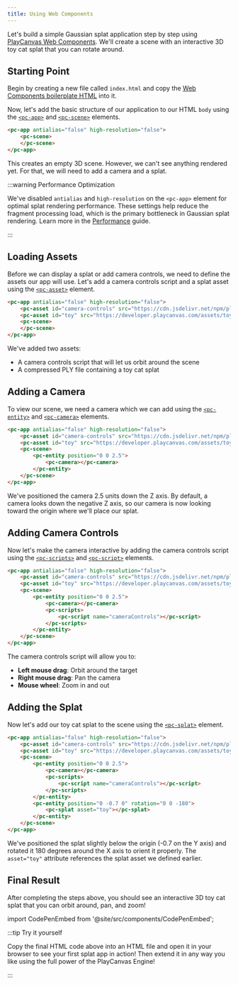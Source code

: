 ```yaml
---
title: Using Web Components
---
```


Let's build a simple Gaussian splat application step by step using [PlayCanvas Web Components](/user-manual/web-components). We'll create a scene with an interactive 3D toy cat splat that you can rotate around.

## Starting Point

Begin by creating a new file called `index.html` and copy the [Web Components boilerplate HTML](/user-manual/web-components/getting-started/#boilerplate-html) into it.

Now, let's add the basic structure of our application to our HTML `body` using the [`<pc-app>`](/user-manual/web-components/tags/pc-app) and [`<pc-scene>`](/user-manual/web-components/tags/pc-scene) elements.

```html
<pc-app antialias="false" high-resolution="false">
    <pc-scene>
    </pc-scene>
</pc-app>
```

This creates an empty 3D scene. However, we can't see anything rendered yet. For that, we will need to add a camera and a splat.

:::warning Performance Optimization

We've disabled `antialias` and `high-resolution` on the `<pc-app>` element for optimal splat rendering performance. These settings help reduce the fragment processing load, which is the primary bottleneck in Gaussian splat rendering. Learn more in the [Performance](../engine-features/performance.md) guide.

:::

## Loading Assets

Before we can display a splat or add camera controls, we need to define the assets our app will use. Let's add a camera controls script and a splat asset using the [`<pc-asset>`](/user-manual/web-components/tags/pc-asset) element.

```html {2-3}
<pc-app antialias="false" high-resolution="false">
    <pc-asset id="camera-controls" src="https://cdn.jsdelivr.net/npm/playcanvas/scripts/esm/camera-controls.mjs" preload></pc-asset>
    <pc-asset id="toy" src="https://developer.playcanvas.com/assets/toy-cat.sog"></pc-asset>
    <pc-scene>
    </pc-scene>
</pc-app>
```

We've added two assets:

- A camera controls script that will let us orbit around the scene
- A compressed PLY file containing a toy cat splat

## Adding a Camera

To view our scene, we need a camera which we can add using the [`<pc-entity>`](/user-manual/web-components/tags/pc-entity) and [`<pc-camera>`](/user-manual/web-components/tags/pc-camera) elements.

```html {5-7}
<pc-app antialias="false" high-resolution="false">
    <pc-asset id="camera-controls" src="https://cdn.jsdelivr.net/npm/playcanvas/scripts/esm/camera-controls.mjs" preload></pc-asset>
    <pc-asset id="toy" src="https://developer.playcanvas.com/assets/toy-cat.sog"></pc-asset>
    <pc-scene>
        <pc-entity position="0 0 2.5">
            <pc-camera></pc-camera>
        </pc-entity>
    </pc-scene>
</pc-app>
```

We've positioned the camera 2.5 units down the Z axis. By default, a camera looks down the negative Z axis, so our camera is now looking toward the origin where we'll place our splat.

## Adding Camera Controls

Now let's make the camera interactive by adding the camera controls script using the [`<pc-scripts>`](/user-manual/web-components/tags/pc-scripts) and [`<pc-script>`](/user-manual/web-components/tags/pc-script) elements.

```html {7-9}
<pc-app antialias="false" high-resolution="false">
    <pc-asset id="camera-controls" src="https://cdn.jsdelivr.net/npm/playcanvas/scripts/esm/camera-controls.mjs" preload></pc-asset>
    <pc-asset id="toy" src="https://developer.playcanvas.com/assets/toy-cat.sog"></pc-asset>
    <pc-scene>
        <pc-entity position="0 0 2.5">
            <pc-camera></pc-camera>
            <pc-scripts>
                <pc-script name="cameraControls"></pc-script>
            </pc-scripts>
        </pc-entity>
    </pc-scene>
</pc-app>
```

The camera controls script will allow you to:

- **Left mouse drag**: Orbit around the target
- **Right mouse drag**: Pan the camera
- **Mouse wheel**: Zoom in and out

## Adding the Splat

Now let's add our toy cat splat to the scene using the [`<pc-splat>`](/user-manual/web-components/tags/pc-splat) element.

```html {11-13}
<pc-app antialias="false" high-resolution="false">
    <pc-asset id="camera-controls" src="https://cdn.jsdelivr.net/npm/playcanvas/scripts/esm/camera-controls.mjs" preload></pc-asset>
    <pc-asset id="toy" src="https://developer.playcanvas.com/assets/toy-cat.sog"></pc-asset>
    <pc-scene>
        <pc-entity position="0 0 2.5">
            <pc-camera></pc-camera>
            <pc-scripts>
                <pc-script name="cameraControls"></pc-script>
            </pc-scripts>
        </pc-entity>
        <pc-entity position="0 -0.7 0" rotation="0 0 -180">
            <pc-splat asset="toy"></pc-splat>
        </pc-entity>
    </pc-scene>
</pc-app>
```

We've positioned the splat slightly below the origin (-0.7 on the Y axis) and rotated it 180 degrees around the X axis to orient it properly. The `asset="toy"` attribute references the splat asset we defined earlier.

## Final Result

After completing the steps above, you should see an interactive 3D toy cat splat that you can orbit around, pan, and zoom!

import CodePenEmbed from '@site/src/components/CodePenEmbed';

<CodePenEmbed id="MYgGZax" title="<pc-splat> example" />

:::tip Try it yourself

Copy the final HTML code above into an HTML file and open it in your browser to see your first splat app in action! Then extend it in any way you like using the full power of the PlayCanvas Engine!

:::
